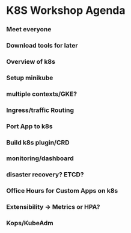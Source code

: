 # K8S Workshop Agenda

### Meet everyone

### Download tools for later

### Overview of k8s

### Setup minikube

### multiple contexts/GKE?

### Ingress/traffic Routing

### Port App to k8s

### Build k8s plugin/CRD

### monitoring/dashboard

### disaster recovery? ETCD?

### Office Hours for Custom Apps on k8s

### Extensibility -> Metrics or HPA?

### Kops/KubeAdm

